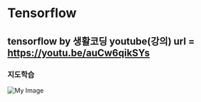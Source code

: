 # Tensorflow
tensorflow by 생활코딩
youtube(강의) url = https://youtu.be/auCw6qikSYs
-----
### 지도학습
<img src="images/model.png" alt="My Image">
